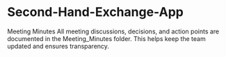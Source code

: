 # Second-Hand-Exchange-App
 Meeting Minutes
All meeting discussions, decisions, and action points are documented in the Meeting_Minutes folder. This helps keep the team updated and ensures transparency.
